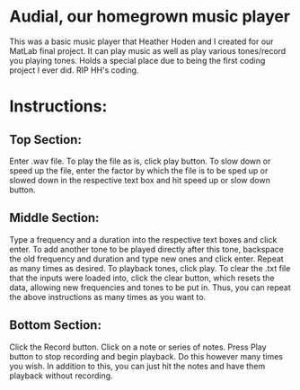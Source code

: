 # Audial, our homegrown music player
This was a basic music player that Heather Hoden and I created for our MatLab final project. It can play music as well as play various tones/record you playing tones. Holds a special place due to being the first coding project I ever did. RIP HH's coding. 

# Instructions:

## Top Section: 
Enter .wav file.  To play the file as is, click play button.  To slow down or speed up the file, enter the factor by which the file is to be sped up or slowed down in the respective text box and hit speed up or slow down button.

## Middle Section: 
Type a frequency and a duration into the respective text boxes and click enter.  To add another tone to be played directly after this tone, backspace the old frequency and duration and type new ones and click enter. Repeat as many times as desired.  To playback tones, click play.  To clear the .txt file that the inputs were loaded into, click the clear button, which resets the data, allowing new frequencies and tones to be put in. Thus, you can repeat the above instructions as many times as you want to.

## Bottom Section: 
Click the Record button.  Click on a note or series of notes.  Press Play button to stop recording and begin playback. Do this however many times you wish. In addition to this, you can just hit the notes and have them playback without recording. 

